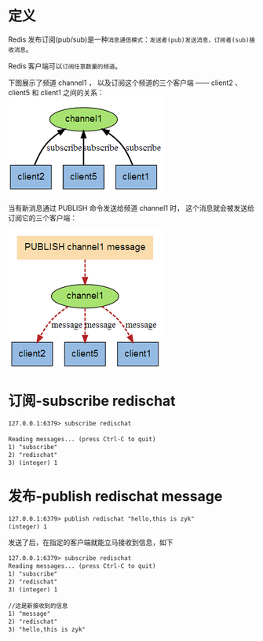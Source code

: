 # 定义
Redis 发布订阅(pub/sub)是一种`消息通信模式`：`发送者(pub)发送消息，订阅者(sub)接收消息`。

Redis 客户端可以`订阅任意数量的频道`。

下图展示了频道 channel1 ， 以及订阅这个频道的三个客户端 —— client2 、 client5 和 client1 之间的关系：
![alt text](img/订阅.png)

当有新消息通过 PUBLISH 命令发送给频道 channel1 时， 这个消息就会被发送给订阅它的三个客户端：

![alt text](img/发布.png)

# 订阅-subscribe redischat

```redis
127.0.0.1:6379> subscribe redischat

Reading messages... (press Ctrl-C to quit)
1) "subscribe"
2) "redischat"
3) (integer) 1

```

# 发布-publish redischat message
```redis
127.0.0.1:6379> publish redischat "hello,this is zyk"
(integer) 1

```

发送了后，在指定的客户端就能立马接收到信息，如下
```redis
127.0.0.1:6379> subscribe redischat
Reading messages... (press Ctrl-C to quit)
1) "subscribe"
2) "redischat"
3) (integer) 1

//这是新接收到的信息
1) "message"
2) "redischat"
3) "hello,this is zyk"

```

